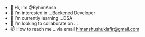 - 👋 Hi, I’m @RyhimAnsh
- 👀 I’m interested in ...Backened Developer
- 🌱 I’m currently learning ...DSA
- 💞️ I’m looking to collaborate on ...
- 📫 How to reach me ...via email himanshushuklafir@gmail.com

<!---
RyhimAnsh/RyhimAnsh is a ✨ special ✨ repository because its `README.md` (this file) appears on your GitHub profile.
You can click the Preview link to take a look at your changes.
--->
